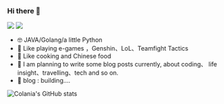 ### Hi there 👋

![](https://bard-note.oss-cn-hangzhou.aliyuncs.com/img/202303172109167.png)
![](https://bard-note.oss-cn-hangzhou.aliyuncs.com/img/202303172110915.png)
* 🤓 JAVA/Golang/a little Python
* 👾 Like playing e-games ，Genshin、LoL、Teamfight Tactics
* 🍱 Like cooking and Chinese food
* 🧐 I am planning to write some blog posts currently, about coding、 life insight、travelling、tech and so on.
* 👀 blog : building....


![Colania's GitHub stats](https://github-readme-stats.vercel.app/api?username=colania&show_icons=true&theme=radical)

<!--
**colania/colania** is a ✨ _special_ ✨ repository because its `README.md` (this file) appears on your GitHub profile.

Here are some ideas to get you started:

- 🔭 I’m currently working on ...
- 🌱 I’m currently learning ...
- 👯 I’m looking to collaborate on ...
- 🤔 I’m looking for help with ...
- 💬 Ask me about ...
- 📫 How to reach me: ...
- 😄 Pronouns: ...
- ⚡ Fun fact: ...
-->
